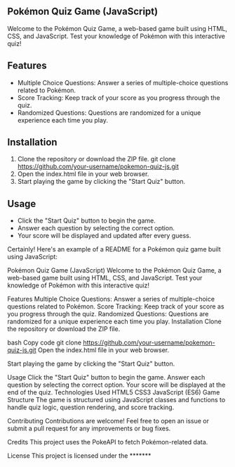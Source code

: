 Pokémon Quiz Game (JavaScript)
--------------------------------
Welcome to the Pokémon Quiz Game, a web-based game built using HTML, CSS, and JavaScript. 
Test your knowledge of Pokémon with this interactive quiz!

Features
----------
* Multiple Choice Questions: Answer a series of multiple-choice questions related to Pokémon.
* Score Tracking: Keep track of your score as you progress through the quiz.
* Randomized Questions: Questions are randomized for a unique experience each time you play.

Installation
-------------
1. Clone the repository or download the ZIP file.
git clone https://github.com/your-username/pokemon-quiz-js.git
2. Open the index.html file in your web browser.
3. Start playing the game by clicking the "Start Quiz" button.

Usage
-------
* Click the "Start Quiz" button to begin the game.
* Answer each question by selecting the correct option.
* Your score will be displayed and updated after every guess.


Certainly! Here's an example of a README for a Pokémon quiz game built using JavaScript:

Pokémon Quiz Game (JavaScript)
Welcome to the Pokémon Quiz Game, a web-based game built using HTML, CSS, and JavaScript. Test your knowledge of Pokémon with this interactive quiz!

Features
Multiple Choice Questions: Answer a series of multiple-choice questions related to Pokémon.
Score Tracking: Keep track of your score as you progress through the quiz.
Randomized Questions: Questions are randomized for a unique experience each time you play.
Installation
Clone the repository or download the ZIP file.

bash
Copy code
git clone https://github.com/your-username/pokemon-quiz-js.git
Open the index.html file in your web browser.

Start playing the game by clicking the "Start Quiz" button.

Usage
Click the "Start Quiz" button to begin the game.
Answer each question by selecting the correct option.
Your score will be displayed at the end of the quiz.
Technologies Used
HTML5
CSS3
JavaScript (ES6)
Game Structure
The game is structured using JavaScript classes and functions to handle quiz logic, question rendering, and score tracking.

Contributing
Contributions are welcome! Feel free to open an issue or submit a pull request for any improvements or bug fixes.

Credits
This project uses the PokeAPI to fetch Pokémon-related data.

License
This project is licensed under the *******